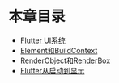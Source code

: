 # 本章目录
* [Flutter UI系统](flutter_ui_system.md)
* [Element和BuildContext](element_buildcontext.md)
* [RenderObject和RenderBox](render_object.md)
* [Flutter从启动到显示](flutter_app_startup.md)
